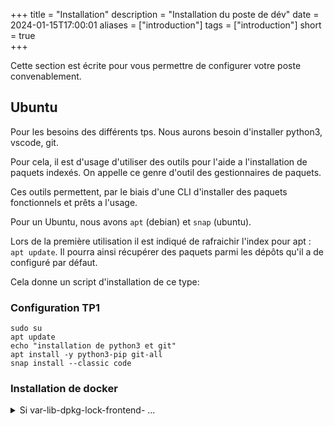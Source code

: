 +++
title = "Installation"
description = "Installation du poste de dév"
date = 2024-01-15T17:00:01
aliases = ["introduction"]
tags = ["introduction"]
short = true    
+++

Cette section est écrite pour vous permettre de configurer votre poste convenablement. 

## Ubuntu

Pour les besoins des différents tps. Nous aurons besoin d'installer python3, vscode, git.

Pour cela, il est d'usage d'utiliser des outils pour l'aide a l'installation de paquets indexés. On appelle ce genre d'outil des gestionnaires de paquets.

Ces outils permettent, par le biais d'une CLI d'installer des paquets fonctionnels et prêts a l'usage.

Pour un Ubuntu, nous avons `apt` (debian) et `snap` (ubuntu).

Lors de la première utilisation il est indiqué de rafraichir l'index pour apt : `apt update`. Il pourra ainsi récupérer des paquets parmi les dépôts qu'il a de configuré par défaut.

Cela donne un script d'installation de ce type: 

### Configuration TP1

```text
sudo su
apt update
echo "installation de python3 et git"
apt install -y python3-pip git-all
snap install --classic code
```

### Installation de docker




<details>
  <summary>Si var-lib-dpkg-lock-frontend- ...</summary>


https://askubuntu.com/questions/1114678/what-process-created-the-var-lib-dpkg-lock-frontend-file-in-ubuntu

</details>
